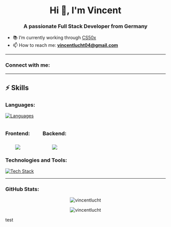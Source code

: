 <h1 align="center">Hi 👋, I'm Vincent</h1>
<h3 align="center">A passionate Full Stack Developer from Germany</h3>

- 📚 I’m currently working through [CS50x](https://cs50.harvard.edu/x/)
- 📫 How to reach me: **vincentlucht04@gmail.com**

---

### Connect with me:
<p align="left">
  <!-- Add social media links here -->
</p>

---

## ⚡️ Skills
### Languages:
[![Languages](https://skillicons.dev/icons?i=js,ts,python,html,css,sqlite)](https://skillicons.dev)

<div style="display:flex;">
  <div style="display:flex; align-items:center; gap:8px; flex-direction:column;">
    <h3>Frontend:</h3>
    <a href="https://skillicons.dev">
      <img src="https://skillicons.dev/icons?i=react,tailwind" />
    </a>
  </div>
  
  <div style="display:flex; align-items:center; gap:8px; flex-direction:column; margin-left:40px">
    <h3>Backend:</h3>
    <a href="https://skillicons.dev">
      <img src="https://skillicons.dev/icons?i=nodejs,express,postgres,prisma" />
    </a>
  </div>
</div>

### Technologies and Tools:
[![Tech Stack](https://skillicons.dev/icons?i=vite,npm,git,jest,vscode,webpack)](https://skillicons.dev)

---

### GitHub Stats:
<p align="center">
  <img src="https://github-readme-stats.vercel.app/api/top-langs?username=vincentlucht&show_icons=true&locale=en&layout=compact" alt="vincentlucht" />
</p>

<p align="center">
  <img src="https://github-readme-streak-stats.herokuapp.com/?user=vincentlucht&" alt="vincentlucht" />
</p>

test
